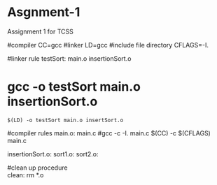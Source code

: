 # Asgnment-1
Assignment 1 for TCSS


#compiler
CC=gcc
#linker
LD=gcc
#include file directory
CFLAGS=-I.

#linker rule
testSort: main.o insertionSort.o
#	gcc -o testSort main.o insertionSort.o
	$(LD) -o testSort main.o insertSort.o
	
#compiler rules
main.o: main.c
#gcc -c -I. main.c
	$(CC) -c $(CFLAGS) main.c	
	 
insertionSort.o:
sort1.o: 
sort2.o: 

#clean up procedure		
clean:
	rm *.o
